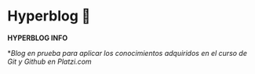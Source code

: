 # Hyperblog 💚
****HYPERBLOG INFO****

**Blog en prueba para aplicar los conocimientos adquiridos en el curso de Git y Github en Platzi.com*